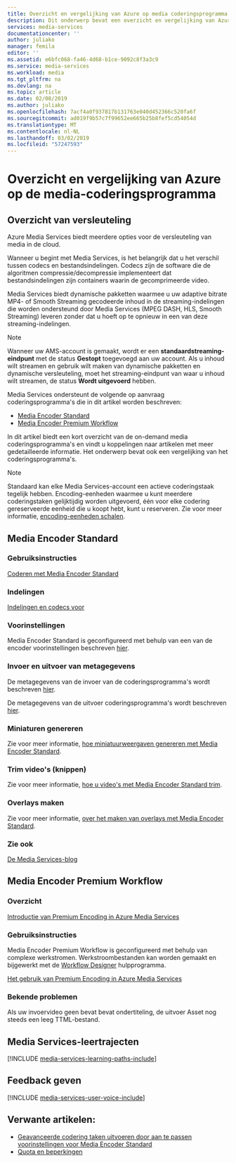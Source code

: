 ```yaml
---
title: Overzicht en vergelijking van Azure op media coderingsprogramma | Microsoft Docs
description: Dit onderwerp bevat een overzicht en vergelijking van Azure op aanvraag media coderingsprogramma's.
services: media-services
documentationcenter: ''
author: juliako
manager: femila
editor: ''
ms.assetid: e6bfc068-fa46-4d68-b1ce-9092c8f3a3c9
ms.service: media-services
ms.workload: media
ms.tgt_pltfrm: na
ms.devlang: na
ms.topic: article
ms.date: 02/08/2019
ms.author: juliako
ms.openlocfilehash: 7acf4a0f937817b131763e040d452366c520fa6f
ms.sourcegitcommit: ad019f9b57c7f99652ee665b25b8fef5cd54054d
ms.translationtype: MT
ms.contentlocale: nl-NL
ms.lasthandoff: 03/02/2019
ms.locfileid: "57247593"
---
```

# <a name="overview-and-comparison-of-azure-on-demand-media-encoders"></a>Overzicht en vergelijking van Azure op de media-coderingsprogramma 

## <a name="encoding-overview"></a>Overzicht van versleuteling
Azure Media Services biedt meerdere opties voor de versleuteling van media in de cloud.

Wanneer u begint met Media Services, is het belangrijk dat u het verschil tussen codecs en bestandsindelingen.
Codecs zijn de software die de algoritmen compressie/decompressie implementeert dat bestandsindelingen zijn containers waarin de gecomprimeerde video.

Media Services biedt dynamische pakketten waarmee u uw adaptive bitrate MP4- of Smooth Streaming gecodeerde inhoud in de streaming-indelingen die worden ondersteund door Media Services (MPEG DASH, HLS, Smooth Streaming) leveren zonder dat u hoeft op te opnieuw in een van deze streaming-indelingen.

> [!NOTE]
> Wanneer uw AMS-account is gemaakt, wordt er een **standaardstreaming-eindpunt** met de status **Gestopt** toegevoegd aan uw account. Als u inhoud wilt streamen en gebruik wilt maken van dynamische pakketten en dynamische versleuteling, moet het streaming-eindpunt van waar u inhoud wilt streamen, de status **Wordt uitgevoerd** hebben. 

Media Services ondersteunt de volgende op aanvraag coderingsprogramma's die in dit artikel worden beschreven:

* [Media Encoder Standard](media-services-encode-asset.md#media-encoder-standard)
* [Media Encoder Premium Workflow](media-services-encode-asset.md#media-encoder-premium-workflow)

In dit artikel biedt een kort overzicht van de on-demand media coderingsprogramma's en vindt u koppelingen naar artikelen met meer gedetailleerde informatie. Het onderwerp bevat ook een vergelijking van het coderingsprogramma's.

>[!NOTE]
>Standaard kan elke Media Services-account een actieve coderingstaak tegelijk hebben. Encoding-eenheden waarmee u kunt meerdere coderingstaken gelijktijdig worden uitgevoerd, één voor elke codering gereserveerde eenheid die u koopt hebt, kunt u reserveren. Zie voor meer informatie, [encoding-eenheden schalen](media-services-scale-media-processing-overview.md).

## <a name="media-encoder-standard"></a>Media Encoder Standard
### <a name="how-to-use"></a>Gebruiksinstructies
[Coderen met Media Encoder Standard](media-services-dotnet-encode-with-media-encoder-standard.md)

### <a name="formats"></a>Indelingen
[Indelingen en codecs voor](media-services-media-encoder-standard-formats.md)

### <a name="presets"></a>Voorinstellingen
Media Encoder Standard is geconfigureerd met behulp van een van de encoder voorinstellingen beschreven [hier](https://go.microsoft.com/fwlink/?linkid=618336&clcid=0x409).

### <a name="input-and-output-metadata"></a>Invoer en uitvoer van metagegevens
De metagegevens van de invoer van de coderingsprogramma's wordt beschreven [hier](media-services-input-metadata-schema.md).

De metagegevens van de uitvoer coderingsprogramma's wordt beschreven [hier](media-services-output-metadata-schema.md).

### <a name="generate-thumbnails"></a>Miniaturen genereren
Zie voor meer informatie, [hoe miniatuurweergaven genereren met Media Encoder Standard](media-services-advanced-encoding-with-mes.md#thumbnails).

### <a name="trim-videos-clipping"></a>Trim video's (knippen)
Zie voor meer informatie, [hoe u video's met Media Encoder Standard trim](media-services-advanced-encoding-with-mes.md#trim_video).

### <a name="create-overlays"></a>Overlays maken
Zie voor meer informatie, [over het maken van overlays met Media Encoder Standard](media-services-advanced-encoding-with-mes.md#overlay).

### <a name="see-also"></a>Zie ook
[De Media Services-blog](https://azure.microsoft.com/blog/2015/07/16/announcing-the-general-availability-of-media-encoder-standard/)

## <a name="media-encoder-premium-workflow"></a>Media Encoder Premium Workflow
### <a name="overview"></a>Overzicht
[Introductie van Premium Encoding in Azure Media Services](https://azure.microsoft.com/blog/2015/03/05/introducing-premium-encoding-in-azure-media-services/)

### <a name="how-to-use"></a>Gebruiksinstructies
Media Encoder Premium Workflow is geconfigureerd met behulp van complexe werkstromen. Werkstroombestanden kan worden gemaakt en bijgewerkt met de [Workflow Designer](media-services-workflow-designer.md) hulpprogramma.

[Het gebruik van Premium Encoding in Azure Media Services](https://azure.microsoft.com/blog/2015/03/06/how-to-use-premium-encoding-in-azure-media-services/)

### <a name="known-issues"></a>Bekende problemen
Als uw invoervideo geen bevat bevat ondertiteling, de uitvoer Asset nog steeds een leeg TTML-bestand.


## <a name="media-services-learning-paths"></a>Media Services-leertrajecten
[!INCLUDE [media-services-learning-paths-include](../../../includes/media-services-learning-paths-include.md)]

## <a name="provide-feedback"></a>Feedback geven
[!INCLUDE [media-services-user-voice-include](../../../includes/media-services-user-voice-include.md)]

## <a name="related-articles"></a>Verwante artikelen:
* [Geavanceerde codering taken uitvoeren door aan te passen voorinstellingen voor Media Encoder Standard](media-services-custom-mes-presets-with-dotnet.md)
* [Quota en beperkingen](media-services-quotas-and-limitations.md)

<!--Reference links in article-->
[1]: http://azure.microsoft.com/pricing/details/media-services/
